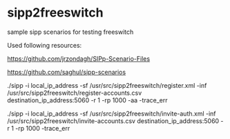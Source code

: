 # sipp2freeswitch
sample sipp scenarios for testing freeswitch

Used following resources:

https://github.com/jrzondagh/SIPp-Scenario-Files

https://github.com/saghul/sipp-scenarios

./sipp -i local_ip_address -sf /usr/src/sipp2freeswitch/register.xml -inf /usr/src/sipp2freeswitch/register-accounts.csv destination_ip_address:5060 -r 1 -rp 1000 -aa -trace_err

./sipp -i local_ip_address -sf /usr/src/sipp2freeswitch/invite-auth.xml -inf /usr/src/sipp2freeswitch/invite-accounts.csv destination_ip_address:5060 -r 1 -rp 1000 -trace_err

